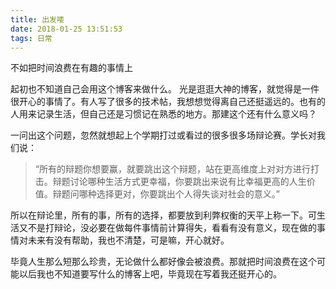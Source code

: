 ```yaml
---
title: 出发喽
date: 2018-01-25 13:51:53
tags: 日常
---
```

不如把时间浪费在有趣的事情上

<!--more-->

起初也不知道自己会用这个博客来做什么。
 光是逛逛大神的博客，就觉得是一件很开心的事情了。有人写了很多的技术帖，我想想觉得离自己还挺遥远的。也有的人用来记录生活，但自己还是习惯记在熟悉的地方。那建这个还有什么意义吗？

一问出这个问题，忽然就想起上个学期打过或看过的很多很多场辩论赛。学长对我们说：
>“所有的辩题你想要赢，就要跳出这个辩题，站在更高维度上对对方进行打击。辩题讨论哪种生活方式更幸福，你要跳出来说有比幸福更高的人生价值。辩题问哪种选择更对，你要跳出个人得失谈对社会的意义。”

所以在辩论里，所有的事，所有的选择，都要放到利弊权衡的天平上称一下。可生活又不是打辩论，没必要在做每件事情前计算得失，看看有没有意义，现在做的事情对未来有没有帮助，我也不清楚，可是嘛，开心就好。

毕竟人生那么短那么珍贵，无论做什么都好像会被浪费。那就把时间浪费在这个可能以后我也不知道要写什么的博客上吧，毕竟现在写着我还挺开心的。